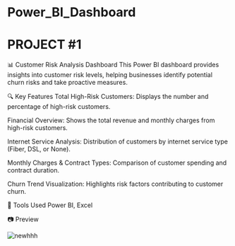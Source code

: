 # Power_BI_Dashboard
# PROJECT #1
📊 Customer Risk Analysis Dashboard
This Power BI dashboard provides insights into customer risk levels, helping businesses identify potential churn risks and take proactive measures.

🔍 Key Features
Total High-Risk Customers: Displays the number and percentage of high-risk customers.

Financial Overview: Shows the total revenue and monthly charges from high-risk customers.

Internet Service Analysis: Distribution of customers by internet service type (Fiber, DSL, or None).

Monthly Charges & Contract Types: Comparison of customer spending and contract duration.

Churn Trend Visualization: Highlights risk factors contributing to customer churn.

🚀 Tools Used
Power BI, Excel


📷 Preview


![newhhh](https://github.com/user-attachments/assets/759aa89b-6237-4ee9-b16a-5a38f383449c)
